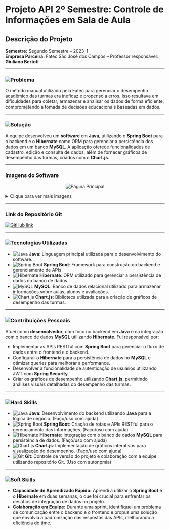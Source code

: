 # Projeto API 2º Semestre: Controle de Informações em Sala de Aula

## Descrição do Projeto
**Semestre:** Segundo Semestre – 2023-1  
**Empresa Parceira:** Fatec São José dos Campos – Professor responsável: **Giuliano Bertoti**

---

### ![Problema](https://img.shields.io/badge/-Problema-E74C3C?style=flat&logo=issue-tracking&logoColor=white)

O método manual utilizado pela Fatec para gerenciar o desempenho acadêmico das turmas era ineficaz e propenso a erros. Isso resultava em dificuldades para coletar, armazenar e analisar os dados de forma eficiente, comprometendo a tomada de decisões educacionais baseadas em dados.

---

### ![Solução](https://img.shields.io/badge/-Solução-27AE60?style=flat&logo=solution&logoColor=white)

A equipe desenvolveu um **software** em **Java**, utilizando o **Spring Boot** para o backend e o **Hibernate** como ORM para gerenciar a persistência dos dados em um banco **MySQL**. A aplicação oferece funcionalidades de cadastro, edição e consulta de dados, além de fornecer gráficos de desempenho das turmas, criados com o **Chart.js**.

---

### **Imagens do Software**

<p align="center">
  <img src="https://github.com/Equipe-FULLSTACK/API-2/raw/main/readme/Pag_Principal.png" alt="Página Principal" width="800" height="400">
  <br>
  <details>
    <summary>Clique para ver mais imagens</summary>
      <img src="https://github.com/Equipe-FULLSTACK/API-2/raw/main/readme/layout_aula_tarefas.png" alt="Layout de Aula e Tarefas" width="800" height="400">
      <br>
      <img src="https://github.com/Equipe-FULLSTACK/API-2/raw/main/readme/Pag_Estatisticas.png" alt="Página de Estatísticas" width="800" height="400">
      <br>
      <img src="https://github.com/Equipe-FULLSTACK/API-2/raw/main/readme/estilos.gif" alt="Animação de Estilos" width="800" height="400">
  </details>
</p>

---

### **Link do Repositório Git**  
<a href="https://github.com/Equipe-FULLSTACK/API-2" target="_blank">
  <img src="https://img.shields.io/badge/GitHub-181717?logo=github&logoColor=white&style=flat-square" alt="GitHub link">
</a>

---

### ![Tecnologias Utilizadas](https://img.shields.io/badge/-Tecnologias%20Utilizadas-3498DB?style=flat&logo=stackshare&logoColor=white)

- ![Java](https://img.shields.io/badge/-Java-007396?logo=java&logoColor=white&style=flat) **Java**: Linguagem principal utilizada para o desenvolvimento do software. 
- ![Spring Boot](https://img.shields.io/badge/-Spring%20Boot-6DB33F?logo=spring-boot&logoColor=white&style=flat) **Spring Boot**: Framework para construção do backend e gerenciamento de APIs.
- ![Hibernate](https://img.shields.io/badge/-Hibernate-59666C?logo=hibernate&logoColor=white&style=flat) **Hibernate**: ORM utilizado para gerenciar a persistência de dados no banco de dados.
- ![MySQL](https://img.shields.io/badge/-MySQL-4479A1?logo=mysql&logoColor=white&style=flat) **MySQL**: Banco de dados relacional utilizado para armazenar informações sobre aulas, alunos e avaliações.
- ![Chart.js](https://img.shields.io/badge/-Chart.js-FF6384?logo=chart.js&logoColor=white&style=flat) **Chart.js**: Biblioteca utilizada para a criação de gráficos de desempenho das turmas.

---

### ![Contribuições Pessoais](https://img.shields.io/badge/-Contribuições%20Pessoais-F39C12?style=flat&logo=contribution&logoColor=white)

Atuei como **desenvolvedor**, com foco no backend em **Java** e na integração com o banco de dados **MySQL** utilizando **Hibernate**. Fui responsável por:

- Implementar as APIs RESTful com **Spring Boot** para gerenciar o fluxo de dados entre o frontend e o backend.
- Configurar o **Hibernate** para a persistência de dados no **MySQL** e otimizar queries para melhorar a performance.
- Desenvolver a funcionalidade de autenticação de usuários utilizando JWT com **Spring Security**.
- Criar os gráficos de desempenho utilizando **Chart.js**, permitindo análises visuais detalhadas do desempenho das turmas.

---

### ![Hard Skills](https://img.shields.io/badge/-Hard%20Skills-2ECC71?style=flat&logo=skillshare&logoColor=white)

- ![Java](https://img.shields.io/badge/-Java-007396?logo=java&logoColor=white&style=flat) **Java**: Desenvolvimento do backend utilizando **Java** para a lógica de negócio. (Faço/uso com ajuda)
- ![Spring Boot](https://img.shields.io/badge/-Spring%20Boot-6DB33F?logo=spring-boot&logoColor=white&style=flat) **Spring Boot**: Criação de rotas e APIs RESTful para o gerenciamento das informações. (Faço/uso com ajuda)
- ![Hibernate](https://img.shields.io/badge/-Hibernate-59666C?logo=hibernate&logoColor=white&style=flat) **Hibernate**: Integração com o banco de dados **MySQL** para persistência de dados. (Faço/uso com ajuda)
- ![Chart.js](https://img.shields.io/badge/-Chart.js-FF6384?logo=chart.js&logoColor=white&style=flat) **Chart.js**: Implementação de gráficos interativos para visualização do desempenho. (Faço/uso com ajuda)
- ![Git](https://img.shields.io/badge/-Git-F05032?logo=git&logoColor=white&style=flat) **Git**: Controle de versão do projeto e colaboração com a equipe utilizando repositório Git. (Uso com autonpmia)

---

### ![Soft Skills](https://img.shields.io/badge/-Soft%20Skills-9B59B6?style=flat&logo=meetup&logoColor=white)

- **Capacidade de Aprendizado Rápido:** Aprendi a utilizar o **Spring Boot** e o **Hibernate** em duas semanas, o que foi crucial para enfrentar os desafios de integração de dados no projeto.
- **Colaboração em Equipe:** Durante uma sprint, identifiquei um problema de comunicação entre o backend e o frontend e propus uma solução que envolvia a padronização das respostas das APIs, melhorando a eficiência do time.
